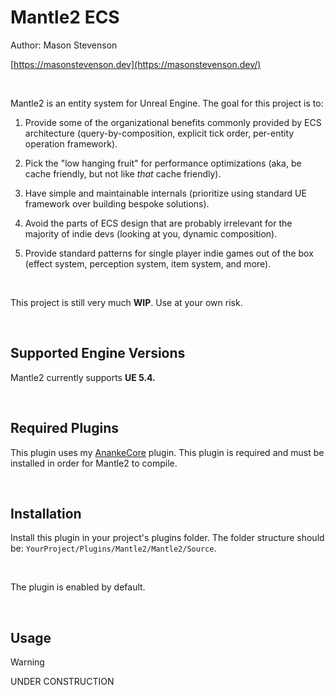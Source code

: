 # Mantle2 ECS

Author: Mason Stevenson

[https://masonstevenson.dev](https://masonstevenson.dev/)

<br>

Mantle2 is an entity system for Unreal Engine. The goal for this project is to:

1) Provide some of the organizational benefits commonly provided by ECS architecture (query-by-composition, explicit tick order, per-entity operation framework).
   
2) Pick the "low hanging fruit" for performance optimizations (aka, be cache friendly, but not like *that* cache friendly).
   
3) Have simple and maintainable internals (prioritize using standard UE framework over building bespoke solutions).
   
4) Avoid the parts of ECS design that are probably irrelevant for the majority of indie devs (looking at you, dynamic composition).
   
5) Provide standard patterns for single player indie games out of the box (effect system, perception system, item system, and more).

<br>

This project is still very much **WIP**. Use at your own risk.

<br>

## Supported Engine Versions

Mantle2 currently supports **UE 5.4.**

<br>

## Required Plugins

This plugin uses my [AnankeCore](https://github.com/masonstevenson-dev/AnankeCore) plugin. This plugin is required and must be installed in order for Mantle2 to compile.

<br>

## Installation

Install this plugin in your project's plugins folder. The folder structure should be: `YourProject/Plugins/Mantle2/Mantle2/Source`.

<br>

The plugin is enabled by default.

<br>

## Usage

> [!WARNING]
>
> UNDER CONSTRUCTION